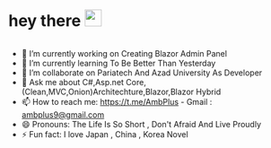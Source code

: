 <h1>
  hey there
  <img src="https://media.giphy.com/media/hvRJCLFzcasrR4ia7z/giphy.gif" width="30px"/>
</h1>

 <img src="https://komarev.com/ghpvc/?username=your-github-username&style=flat-square&color=blue" alt=""/>



- 🔭 I’m currently working on Creating Blazor Admin Panel 
- 🌱 I’m currently learning To Be Better Than Yesterday
- 👯 I’m collaborate on Pariatech And Azad University As Developer
- 💬 Ask me about C#,Asp.net Core,(Clean,MVC,Onion)Architechture,Blazor,Blazor Hybrid
- 📫 How to reach me: https://t.me/AmbPlus - Gmail : ambplus9@gmail.com
- 😄 Pronouns: The Life Is So Short , Don't Afraid And Live Proudly
- ⚡ Fun fact: I love Japan , China , Korea Novel

  

